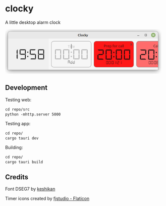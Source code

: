 # clocky

A little desktop alarm clock

![Two alarms are set, they are red because they are imminent](https://raw.githubusercontent.com/radiac/clocky/refs/heads/main/screenshot.png)


## Development

Testing web:
```
cd repo/src
python -mhttp.server 5000
```

Testing app:
```
cd repo/
cargo tauri dev
```

Building:
```
cd repo/
cargo tauri build
```


## Credits

Font DSEG7 by [keshikan](https://www.keshikan.net/fonts-e.html)

Timer icons created by [fjstudio - Flaticon](https://www.flaticon.com/free-icons/timer)
